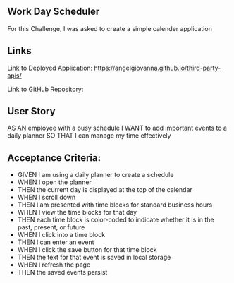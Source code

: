 ## Work Day Scheduler
For this Challenge, I was asked to create a simple calender application

## Links 
Link to Deployed Application: https://angelgiovanna.github.io/third-party-apis/

Link to GitHub Repository:

## User Story
AS AN employee with a busy schedule
I WANT to add important events to a daily planner
SO THAT I can manage my time effectively

## Acceptance Criteria:
* GIVEN I am using a daily planner to create a schedule
* WHEN I open the planner
* THEN the current day is displayed at the top of the calendar
* WHEN I scroll down
* THEN I am presented with time blocks for standard business hours
* WHEN I view the time blocks for that day
* THEN each time block is color-coded to indicate whether it is in the past, present, or future
* WHEN I click into a time block
* THEN I can enter an event
* WHEN I click the save button for that time block
* THEN the text for that event is saved in local storage
* WHEN I refresh the page
* THEN the saved events persist
